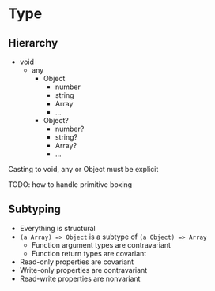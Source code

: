 # Type

## Hierarchy

* void
  * any
    * Object
      * number
      * string
      * Array
      * ...
    * Object?
      * number?
      * string?
      * Array?
      * ...

Casting to void, any or Object must be explicit

TODO: how to handle primitive boxing

## Subtyping

* Everything is structural
* `(a Array) => Object` is a subtype of `(a Object) => Array`
  * Function argument types are contravariant
  * Function return types are covariant
* Read-only properties are covariant
* Write-only properties are contravariant
* Read-write properties are nonvariant
